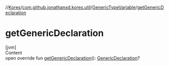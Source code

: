 //[Kores](../../index.md)/[com.github.jonathanxd.kores.util](../index.md)/[GenericTypeVariable](index.md)/[getGenericDeclaration](get-generic-declaration.md)



# getGenericDeclaration  
[jvm]  
Content  
open override fun [getGenericDeclaration](get-generic-declaration.md)(): [GenericDeclaration](https://docs.oracle.com/javase/8/docs/api/java/lang/reflect/GenericDeclaration.html)?  



